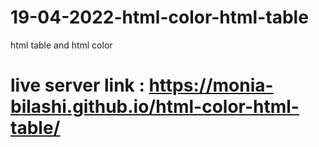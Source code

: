 # 19-04-2022-html-color-html-table
html table and html color

# live server link : https://monia-bilashi.github.io/html-color-html-table/
